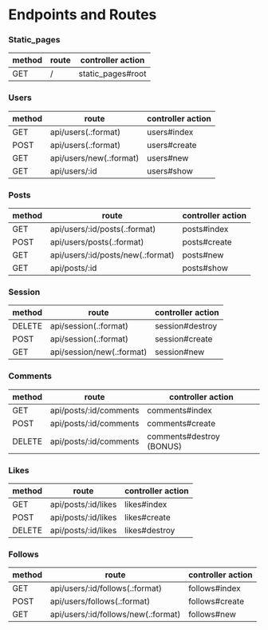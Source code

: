 # Endpoints and Routes

### Static_pages

method | route | controller action
---|---|---
GET | / | static_pages#root

### Users

method | route | controller action
---|---|---
GET | api/users(.:format) | users#index
POST | api/users(.:format) | users#create
GET | api/users/new(.:format) | users#new
GET | api/users/:id | users#show

### Posts

method | route | controller action
---|---|---
GET | api/users/:id/posts(.:format) | posts#index
POST | api/users/posts(.:format) | posts#create
GET | api/users/:id/posts/new(.:format) | posts#new
GET | api/posts/:id | posts#show

### Session

method | route | controller action
---|---|---
DELETE | api/session(.:format) | session#destroy
POST | api/session(.:format) | session#create
GET | api/session/new(.:format) | session#new

### Comments

method | route | controller action
---|---|---
GET | api/posts/:id/comments | comments#index
POST | api/posts/:id/comments | comments#create
DELETE | api/posts/:id/comments | comments#destroy (BONUS)

### Likes

method | route | controller action
---|---|---
GET | api/posts/:id/likes | likes#index
POST | api/posts/:id/likes | likes#create
DELETE | api/posts/:id/likes | likes#destroy

### Follows

method | route | controller action
---|---|---
GET | api/users/:id/follows(.:format) | follows#index
POST | api/users/follows(.:format) | follows#create
GET | api/users/:id/follows/new(.:format) |  follows#new
